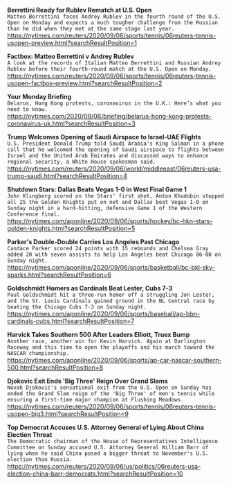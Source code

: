 **Berrettini Ready for Rublev Rematch at U.S. Open**\
`Matteo Berrettini faces Andrey Rublev in the fourth round of the U.S. Open on Monday and expects a much tougher challenge from the Russian than he did when they met at the same stage last year.`\
https://nytimes.com/reuters/2020/09/06/sports/tennis/06reuters-tennis-usopen-preview.html?searchResultPosition=1

**Factbox: Matteo Berrettini v Andrey Rublev**\
`A look at the records of Italian Matteo Berrettini and Russian Andrey Rublev before their fourth-round match at the U.S. Open on Monday.`\
https://nytimes.com/reuters/2020/09/06/sports/tennis/06reuters-tennis-usopen-factbox-preview.html?searchResultPosition=2

**Your Monday Briefing**\
`Belarus, Hong Kong protests, coronavirus in the U.K.: Here’s what you need to know.`\
https://nytimes.com/2020/09/06/briefing/belarus-hong-kong-protests-coronavirus-uk.html?searchResultPosition=3

**Trump Welcomes Opening of Saudi Airspace to Israel-UAE Flights**\
`U.S. President Donald Trump told Saudi Arabia's King Salman in a phone call that he welcomed the opening of Saudi airspace to flights between Israel and the United Arab Emirates and discussed ways to enhance regional security, a White House spokesman said.`\
https://nytimes.com/reuters/2020/09/06/world/middleeast/06reuters-usa-trump-saudi.html?searchResultPosition=4

**Shutdown Stars: Dallas Beats Vegas 1-0 in West Final Game 1**\
`John Klingberg scored on the Stars' first shot, Anton Khudobin stopped all 25 the Golden Knights put on net and Dallas beat Vegas 1-0 on Sunday night in a hard-hitting, defensive Game 1 of the Western Conference final. `\
https://nytimes.com/aponline/2020/09/06/sports/hockey/bc-hkn-stars-golden-knights.html?searchResultPosition=5

**Parker's Double-Double Carries Los Angeles Past Chicago**\
`Candace Parker scored 24 points with 15 rebounds and Chelsea Gray added 20 with seven assists to help Los Angeles beat Chicago 86-80 on Sunday night.`\
https://nytimes.com/aponline/2020/09/06/sports/basketball/bc-bkl-sky-sparks.html?searchResultPosition=6

**Goldschmidt Homers as Cardinals Beat Lester, Cubs 7-3**\
`Paul Goldschmidt hit a three-run homer off a struggling Jon Lester, and the St. Louis Cardinals gained ground in the NL Central race by beating the Chicago Cubs 7-3 on Sunday night.`\
https://nytimes.com/aponline/2020/09/06/sports/baseball/ap-bbn-cardinals-cubs.html?searchResultPosition=7

**Harvick Takes Southern 500 After Leaders Elliott, Truex Bump**\
`Another race, another win for Kevin Harvick. Again at Darlington Raceway and this time to open the playoffs and his march toward the NASCAR championship. `\
https://nytimes.com/aponline/2020/09/06/sports/ap-car-nascar-southern-500.html?searchResultPosition=8

**Djokovic Exit Ends 'Big Three' Reign Over Grand Slams**\
`Novak Djokovic's sensational exit from the U.S. Open on Sunday has ended the Grand Slam reign of the 'Big Three' of men's tennis while ensuring a first-time major champion at Flushing Meadows.`\
https://nytimes.com/reuters/2020/09/06/sports/tennis/06reuters-tennis-usopen-big3.html?searchResultPosition=9

**Top Democrat Accuses U.S. Attorney General of Lying About China Election Threat**\
`The Democratic chairman of the House of Representatives Intelligence Committee on Sunday accused U.S. Attorney General William Barr of lying when he said China posed a bigger threat to November's U.S. election than Russia.`\
https://nytimes.com/reuters/2020/09/06/us/politics/06reuters-usa-election-china-barr-democrats.html?searchResultPosition=10

